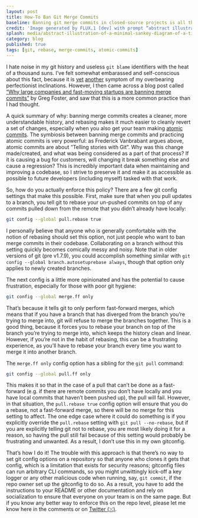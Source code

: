 ```yaml
---
layout: post
title: How-To Ban Git Merge Commits
baseline: Banning git merge commits in closed-source projects is all the rage. How can you actually enforce it?
credit: 'Image generated by FLUX.1 [dev] with prompt “abstract illustration of a minimal simple Sankey diagram of a timeline from left to right with a couple of lines splitting off and merging back into each other”'
splash: media/abstract-illustration-of-a-minimal-sankey-diagram-of-a-timeline.jpg
category: blog
published: true
tags: [git, rebase, merge-commits, atomic-commits]
---
```


I hate noise in my git history and useless `git blame` identifiers with the heat of a thousand suns. I’ve felt somewhat embarassed and self-conscious about this fact, because it is [yet](https://acusti.ca/blog/2014/11/28/towards-a-more-perfect-link-underline/) [another](https://acusti.ca/blog/2025/01/13/eslint-plugin-import-with-yarn-pnp/) symptom of my overbearing perfectionist inclinations. However, I then came across a blog post called [“Why large companies and fast-moving startups are banning merge commits”][] by Greg Foster, and saw that this is a more common practice than I had thought.

A quick summary of why: banning merge commits creates a cleaner, more understandable history, and rebasing makes it much easier to cleanly revert a set of changes, especially when you also get your team making [atomic commits][]. The symbiosis between banning merge commits and practicing atomic commits is very powerful: as Frederick Vanbrabant argues above, atomic commits are about “Telling stories with Git”. Why was this change made/created, and what was being considered as a part of that process? If it is causing a bug for customers, will changing it break something else and cause a regression? This is incredibly important data when maintaining and improving a codebase, so I strive to preserve it and make it as accessible as possible to future developers (including myself) tasked with that work.

So, how do you actually enforce this policy? There are a few git config settings that make this possible. First, make sure that when you pull updates to a branch, you tell git to rebase your un-pushed commits on top of any commits pulled down from the remote that you didn’t already have locally:

```bash
git config --global pull.rebase true
```

I personally believe that anyone who is generally comfortable with the notion of rebasing should set this option, not just people who want to ban merge commits in their codebase. Collaborating on a branch without this setting quickly becomes comically messy and noisy. Note that in older versions of git (pre v1.7.9), you could accomplish something similar with `git config --global branch.autosetuprebase always`, though that option only applies to newly created branches.

The next config is a little more opinionated and has the potential to cause frustration, especially for those with poor git hygiene:

```bash
git config --global merge.ff only
```

That’s because it tells git to only perform fast-forward merges, which means that if you have a branch that has diverged from the branch you’re trying to merge into, git will refuse to merge the branches together. This is a good thing, because it forces you to rebase your branch on top of the branch you’re trying to merge into, which keeps the history clean and linear. However, if you’re not in the habit of rebasing, this can be a frustrating experience, as you’ll have to rebase your branch every time you want to merge it into another branch.

The `merge.ff only` config option has a sibling for the `git pull` command:

```bash
git config --global pull.ff only
```

This makes it so that in the case of a pull that can’t be done as a fast-forward (e.g. if there are remote commits you don’t have locally and you have local commits that haven’t been pushed up), the pull will fail. However, in that situation, the `pull.rebase true` config option will ensure that you do a rebase, not a fast-forward merge, so there will be no merge for this setting to affect. The one edge case where it could do something is if you explicitly override the `pull.rebase` setting with `git pull --no-rebase`, but if you are explicitly telling git not to rebase, you are most likely doing it for a reason, so having the pull still fail because of this setting would probably be frustrating and unwanted. As a result, I don’t use this in my own gitconfig.

That’s how I do it! The trouble with this approach is that there’s no way to set git config options on a repository so that anyone who clones it gets that config, which is a limitation that exists for security reasons; gitconfig files can run arbitrary CLI commands, so you might unwittingly kick-off a key logger or any other malicious code when running, say, `git commit`, if the repo owner set up the gitconfig to do so. As a result, you have to add the instructions to your README or other documentation and rely on socialization to ensure that everyone on your team is on the same page. But if you know any better way to enforce this on the repo level, please let me know here in the comments or on [Twitter (⤬)][].

[“Why large companies and fast-moving startups are banning merge commits”]: https://graphite.dev/blog/why-ban-merge-commits
[atomic commits]: https://frederickvanbrabant.com/blog/2017-12-7-atomic-commits/
[Twitter (⤬)]: https://twitter.com/andpatton
